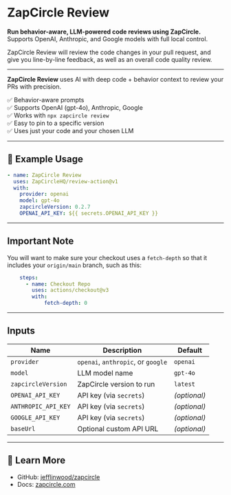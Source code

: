 # ZapCircle Review

**Run behavior-aware, LLM-powered code reviews using ZapCircle.**  
Supports OpenAI, Anthropic, and Google models with full local control.

ZapCircle Review will review the code changes in your pull request, and give you line-by-line feedback, as well as an overall code quality review.

---

**ZapCircle Review** uses AI with deep code + behavior context to review your PRs with precision.

✅ Behavior-aware prompts  
✅ Supports OpenAI (gpt-4o), Anthropic, Google  
✅ Works with `npx zapcircle review`  
✅ Easy to pin to a specific version  
✅ Uses just your code and your chosen LLM

---

## 🔧 Example Usage

```yaml
- name: ZapCircle Review
  uses: ZapCircleHQ/review-action@v1
  with:
    provider: openai
    model: gpt-4o
    zapcircleVersion: 0.2.7
    OPENAI_API_KEY: ${{ secrets.OPENAI_API_KEY }}
```

---

## Important Note

You will want to make sure your checkout uses a `fetch-depth` so that it includes your `origin/main` branch, such as this:

```yaml
    steps:
      - name: Checkout Repo
        uses: actions/checkout@v3
        with:
            fetch-depth: 0
```

---

## Inputs

| Name               | Description                          | Default    |
|--------------------|--------------------------------------|------------|
| `provider`         | `openai`, `anthropic`, or `google`   | `openai`   |
| `model`            | LLM model name                       | `gpt-4o`   |
| `zapcircleVersion` | ZapCircle version to run             | `latest`   |
| `OPENAI_API_KEY`   | API key (via `secrets`)              | *(optional)* |
| `ANTHROPIC_API_KEY`| API key (via `secrets`)              | *(optional)* |
| `GOOGLE_API_KEY`   | API key (via `secrets`)              | *(optional)* |
| `baseUrl`          | Optional custom API URL              | *(optional)* |

---

## 🔗 Learn More

- GitHub: [jefflinwood/zapcircle](https://github.com/jefflinwood/zapcircle)  
- Docs: [zapcircle.com](https://zapcircle.com)
